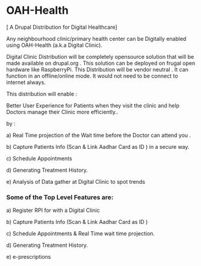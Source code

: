 # OAH-Health
[ A Drupal Distribution for Digital Healthcare]

Any neighbourhood clinic/primary health center can be Digitally enabled using OAH-Health (a.k.a Digital Clinic).

Digital Clinic Distribution will be completely opensource solution that will be made available on drupal.org . 
This solution can be deployed on frugal open hardware like RaspberryPi. This Distribution will be vendor neutral .
It can function in an offline/online mode. It would not need to be connect to internet always.

This distribution will enable :

Better User Experience for Patients when they visit the clinic and help Doctors manage their Clinic more efficiently..

by : 

a) Real Time projection of the Wait time before the Doctor can attend you .

b) Capture Patients Info (Scan & Link Aadhar Card as ID ) in a secure way.

c) Schedule Appointments

d) Generating Treatment History.

e) Analysis of Data gather at Digital Clinic to spot trends 


### Some of the Top Level Features are: 

a) Register RPI for with a Digital Clinic

b) Capture Patients Info (Scan & Link Aadhar Card as ID )

c) Schedule Appointments & Real Time wait time projection.

d) Generating Treatment History.

e) e-prescriptions

